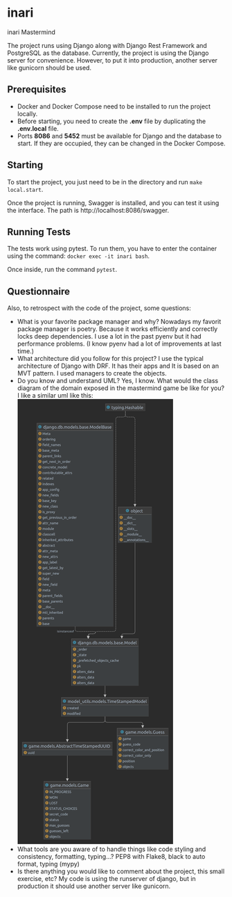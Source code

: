 # inari

inari Mastermind

The project runs using Django along with Django Rest Framework and PostgreSQL as the database. Currently, the project is using the Django server for convenience.
However, to put it into production, another server like gunicorn should be used.

## Prerequisites

* Docker and Docker Compose need to be installed to run the project locally.
* Before starting, you need to create the **.env** file by duplicating the **.env.local** file.
* Ports **8086** and **5452** must be available for Django and the database to start. If they are occupied, they can be changed in the Docker Compose.

## Starting

To start the project, you just need to be in the directory and run `make local.start`.

Once the project is running, Swagger is installed, and you can test it using the interface. The path is http://localhost:8086/swagger.

## Running Tests

The tests work using pytest. To run them, you have to enter the container using the command: `docker exec -it inari bash`.

Once inside, run the command `pytest`.

## Questionnaire
Also, to retrospect with the code of the project, some questions:
* What is your favorite package manager and why? Nowadays my favorit package manager is poetry. Because it works efficiently and correctly locks deep dependencies. I use a lot in the past pyenv but it had performance problems. (I know pyenv had a lot of improvements at last time.)
* What architecture did you follow for this project? I use the typical architecture of Django with DRF. It has their apps and It is based on an MVT pattern. I used managers to create the objects.
* Do you know and understand UML? Yes, I know. What would the class diagram of the domain exposed in the mastermind game be like for you? I like a similar uml like this: ![uml image](uml.png)
* What tools are you aware of to handle things like code styling and consistency,
formatting, typing...? PEP8 with Flake8, black to auto format, typing (mypy)
* Is there anything you would like to comment about the project, this small exercise,
etc? My code is using the runserver of django, but in production it should use another server like gunicorn.
